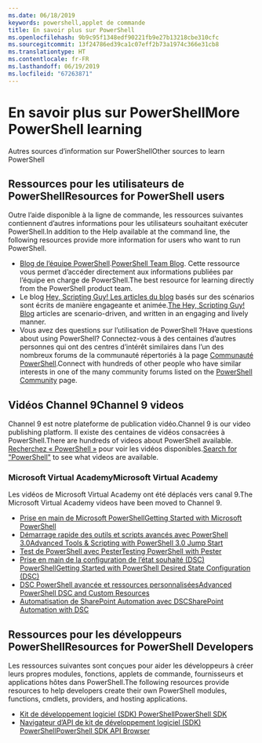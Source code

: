 ```yaml
---
ms.date: 06/18/2019
keywords: powershell,applet de commande
title: En savoir plus sur PowerShell
ms.openlocfilehash: 9b9c95f1348edf90221fb9e27b13218cbe310cfc
ms.sourcegitcommit: 13f24786ed39ca1c07eff2b73a1974c366e31cb8
ms.translationtype: HT
ms.contentlocale: fr-FR
ms.lasthandoff: 06/19/2019
ms.locfileid: "67263871"
---
```

# <a name="more-powershell-learning"></a><span data-ttu-id="2a550-103">En savoir plus sur PowerShell</span><span class="sxs-lookup"><span data-stu-id="2a550-103">More PowerShell learning</span></span>

<span data-ttu-id="2a550-104">Autres sources d’information sur PowerShell</span><span class="sxs-lookup"><span data-stu-id="2a550-104">Other sources to learn PowerShell</span></span>

## <a name="resources-for-powershell-users"></a><span data-ttu-id="2a550-105">Ressources pour les utilisateurs de PowerShell</span><span class="sxs-lookup"><span data-stu-id="2a550-105">Resources for PowerShell users</span></span>

<span data-ttu-id="2a550-106">Outre l’aide disponible à la ligne de commande, les ressources suivantes contiennent d’autres informations pour les utilisateurs souhaitant exécuter PowerShell.</span><span class="sxs-lookup"><span data-stu-id="2a550-106">In addition to the Help available at the command line, the following resources provide more information for users who want to run PowerShell.</span></span>

- <span data-ttu-id="2a550-107">[Blog de l’équipe PowerShell](https://devblogs.microsoft.com/powershell/).</span><span class="sxs-lookup"><span data-stu-id="2a550-107">[PowerShell Team Blog](https://devblogs.microsoft.com/powershell/).</span></span> <span data-ttu-id="2a550-108">Cette ressource vous permet d’accéder directement aux informations publiées par l’équipe en charge de PowerShell.</span><span class="sxs-lookup"><span data-stu-id="2a550-108">The best resource for learning directly from the PowerShell product team.</span></span>
- <span data-ttu-id="2a550-109">Le blog [Hey, Scripting Guy! Les articles du blog](https://devblogs.microsoft.com/scripting/) basés sur des scénarios sont écrits de manière engageante et animée.</span><span class="sxs-lookup"><span data-stu-id="2a550-109">[The Hey, Scripting Guy! Blog](https://devblogs.microsoft.com/scripting/) articles are scenario-driven, and written in an engaging and lively manner.</span></span>
- <span data-ttu-id="2a550-110">Vous avez des questions sur l’utilisation de PowerShell ?</span><span class="sxs-lookup"><span data-stu-id="2a550-110">Have questions about using PowerShell?</span></span> <span data-ttu-id="2a550-111">Connectez-vous à des centaines d’autres personnes qui ont des centres d’intérêt similaires dans l’un des nombreux forums de la communauté répertoriés à la page [Communauté PowerShell](/powershell/#pivot=main&panel=community).</span><span class="sxs-lookup"><span data-stu-id="2a550-111">Connect with hundreds of other people who have similar interests in one of the many community forums listed on the [PowerShell Community](/powershell/#pivot=main&panel=community) page.</span></span>

## <a name="channel-9-videos"></a><span data-ttu-id="2a550-112">Vidéos Channel 9</span><span class="sxs-lookup"><span data-stu-id="2a550-112">Channel 9 videos</span></span>

<span data-ttu-id="2a550-113">Channel 9 est notre plateforme de publication vidéo.</span><span class="sxs-lookup"><span data-stu-id="2a550-113">Channel 9 is our video publishing platform.</span></span> <span data-ttu-id="2a550-114">Il existe des centaines de vidéos consacrées à PowerShell.</span><span class="sxs-lookup"><span data-stu-id="2a550-114">There are hundreds of videos about PowerShell available.</span></span> <span data-ttu-id="2a550-115">[Recherchez « PowerShell »](https://channel9.msdn.com/Search?term=PowerShell&sortBy=top-rated) pour voir les vidéos disponibles.</span><span class="sxs-lookup"><span data-stu-id="2a550-115">[Search for "PowerShell"](https://channel9.msdn.com/Search?term=PowerShell&sortBy=top-rated) to see what videos are available.</span></span>

### <a name="microsoft-virtual-academy"></a><span data-ttu-id="2a550-116">Microsoft Virtual Academy</span><span class="sxs-lookup"><span data-stu-id="2a550-116">Microsoft Virtual Academy</span></span>

<span data-ttu-id="2a550-117">Les vidéos de Microsoft Virtual Academy ont été déplacés vers canal 9.</span><span class="sxs-lookup"><span data-stu-id="2a550-117">The Microsoft Virtual Academy videos have been moved to Channel 9.</span></span>

- [<span data-ttu-id="2a550-118">Prise en main de Microsoft PowerShell</span><span class="sxs-lookup"><span data-stu-id="2a550-118">Getting Started with Microsoft PowerShell</span></span>](https://channel9.msdn.com/Series/Getting-Started-with-Microsoft-PowerShell)
- [<span data-ttu-id="2a550-119">Démarrage rapide des outils et scripts avancés avec PowerShell 3.0</span><span class="sxs-lookup"><span data-stu-id="2a550-119">Advanced Tools & Scripting with PowerShell 3.0 Jump Start</span></span>](https://channel9.msdn.com/Series/Advanced-Tools-and-Scripting-with-PowerShell-3.0-Jump-Start)
- [<span data-ttu-id="2a550-120">Test de PowerShell avec Pester</span><span class="sxs-lookup"><span data-stu-id="2a550-120">Testing PowerShell with Pester</span></span>](https://channel9.msdn.com/Series/Testing-PowerShell-with-Pester)
- [<span data-ttu-id="2a550-121">Prise en main de la configuration de l’état souhaité (DSC) PowerShell</span><span class="sxs-lookup"><span data-stu-id="2a550-121">Getting Started with PowerShell Desired State Configuration (DSC)</span></span>](https://channel9.msdn.com/Series/Getting-Started-with-PowerShell-DSC)
- [<span data-ttu-id="2a550-122">DSC PowerShell avancée et ressources personnalisées</span><span class="sxs-lookup"><span data-stu-id="2a550-122">Advanced PowerShell DSC and Custom Resources</span></span>](https://channel9.msdn.com/Series/Advanced-PowerShell-DSC-and-Custom-Resources)
- [<span data-ttu-id="2a550-123">Automatisation de SharePoint Automation avec DSC</span><span class="sxs-lookup"><span data-stu-id="2a550-123">SharePoint Automation with DSC</span></span>](https://channel9.msdn.com/Series/SharePoint-Automation-with-DSC)

## <a name="resources-for-powershell-developers"></a><span data-ttu-id="2a550-124">Ressources pour les développeurs PowerShell</span><span class="sxs-lookup"><span data-stu-id="2a550-124">Resources for PowerShell Developers</span></span>

<span data-ttu-id="2a550-125">Les ressources suivantes sont conçues pour aider les développeurs à créer leurs propres modules, fonctions, applets de commande, fournisseurs et applications hôtes dans PowerShell.</span><span class="sxs-lookup"><span data-stu-id="2a550-125">The following resources provide resources to help developers create their own PowerShell modules, functions, cmdlets, providers, and hosting applications.</span></span>

- [<span data-ttu-id="2a550-126">Kit de développement logiciel (SDK) PowerShell</span><span class="sxs-lookup"><span data-stu-id="2a550-126">PowerShell SDK</span></span>](/powershell/developer/windows-powershell)
- [<span data-ttu-id="2a550-127">Navigateur d’API de kit de développement logiciel (SDK) PowerShell</span><span class="sxs-lookup"><span data-stu-id="2a550-127">PowerShell SDK API Browser</span></span>](/dotnet/api/system.management.automation)
